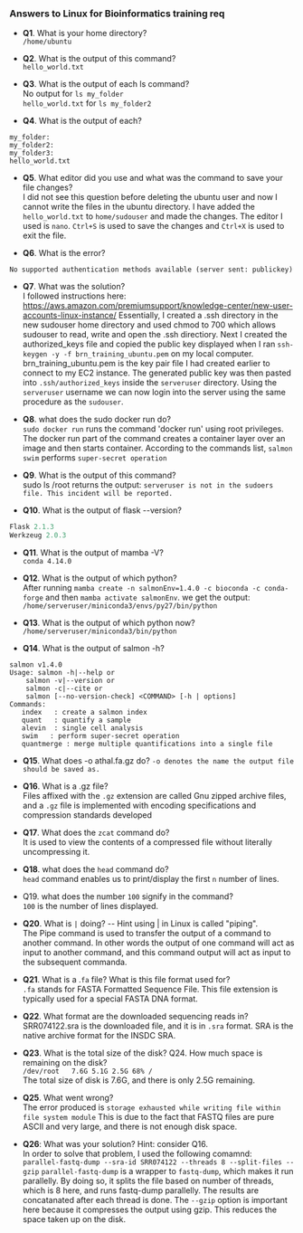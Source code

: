 ### Answers to Linux for Bioinformatics training req

- **Q1**. What is your home directory?  
```/home/ubuntu```

- **Q2**. What is the output of this command?  
```hello_world.txt```

- **Q3**. What is the output of each ls command?    
No output for `ls my_folder`  
`hello_world.txt` for `ls my_folder2`

- **Q4**. What is the output of each?  
```ls my_folder my_folder2 my_folder3 
my_folder:
my_folder2:
my_folder3:
hello_world.txt
```
- **Q5**. What editor did you use and what was the command to save your file changes?  
I did not see this question before deleting the ubuntu user and now I cannot write the files in the ubuntu directory.  I have added the `hello_world.txt` to `home/sudouser` and made the changes.  The editor I used is `nano`. `Ctrl+S` is used to save the changes and  `Ctrl+X` is used to exit the file.   
 
- **Q6**. What is the error?  
```Server refused our key
No supported authentication methods available (server sent: publickey)
```

- **Q7**. What was the solution?  
I followed instructions here: https://aws.amazon.com/premiumsupport/knowledge-center/new-user-accounts-linux-instance/
Essentially, I created a .ssh directory in the new sudouser home directory
and used chmod to 700 which allows sudouser to read, write and open the .ssh directiory.
Next I created the authorized_keys file and copied the public key displayed when I ran  ```ssh-keygen -y -f brn_training_ubuntu.pem``` on my local computer. brn_training_ubuntu.pem is the key pair file I had created earlier to connect to my EC2 instance. The generated public key was then pasted into `.ssh/authorized_keys` inside the `serveruser` directory. Using the `serveruser` username we can now login into the server using the same procedure as the `sudouser`. 

- **Q8**. what does the sudo docker run do?    
`sudo docker run` runs the command 'docker run' using root privileges.
The docker run part of the command creates a container layer over an image and then starts container.
According to the commands list, `salmon swim` performs `super-secret operation`

- **Q9**. What is the output of this command?  
sudo ls /root returns the output:
`serveruser is not in the sudoers file. This incident will be reported.`

- **Q10**. What is the output of flask --version?  
```Python 3.9.12
Flask 2.1.3
Werkzeug 2.0.3
```
- **Q11**. What is the output of mamba -V?  
```conda 4.14.0```

- **Q12**. What is the output of which python?  
After running ```mamba create -n salmonEnv=1.4.0 -c bioconda -c conda-forge``` and then ```mamba activate salmonEnv```. we get the output:  
```/home/serveruser/miniconda3/envs/py27/bin/python```

- **Q13**. What is the output of which python now?  
```/home/serveruser/miniconda3/bin/python```

- **Q14**. What is the output of salmon -h? 
     
```
salmon v1.4.0
Usage: salmon -h|--help or
    salmon -v|--version or
    salmon -c|--cite or
    salmon [--no-version-check] <COMMAND> [-h | options]
Commands:
   index   : create a salmon index
   quant   : quantify a sample
   alevin  : single cell analysis
   swim   : perform super-secret operation
   quantmerge : merge multiple quantifications into a single file
```

- **Q15**. What does -o athal.fa.gz do?
```-o denotes the name the output file should be saved as.```

- **Q16**. What is a .gz file?  
Files affixed with the `.gz` extension are called Gnu zipped archive files, and a `.gz` file is implemented with encoding specifications and compression standards developed

- **Q17**. What does the `zcat` command do?  
It is used to view the contents of a compressed file without literally uncompressing it.

- **Q18**. what does the `head` command do?  
`head` command enables us to print/display the first `n` number of lines.

- Q19. what does the number `100` signify in the command?  
`100` is the number of lines displayed. 

- **Q20**. What is `|` doing? -- Hint using | in Linux is called "piping".  
The Pipe command is used to transfer the output of a command to another command. In other words the output of one command will act as input to another command, and this command output will act as input to the subsequent commanda.  

- **Q21**. What is a .`fa` file? What is this file format used for?  
`.fa` stands for FASTA Formatted Sequence File. This file extension is typically used for a special FASTA DNA format.

-  **Q22**. What format are the downloaded sequencing reads in?
SRR074122.sra is the downloaded file, and it is in `.sra` format. SRA is the native archive format for the INSDC SRA. 

- **Q23**. What is the total size of the disk? Q24. How much space is remaining on the disk?  
```/dev/root   7.6G 5.1G 2.5G 68% /```  
The total size of disk is 7.6G, and there is only 2.5G remaining.

-  **Q25**. What went wrong?  
The error produced is   ```storage exhausted while writing file within file system module```
This is due to the fact that FASTQ files are pure ASCII and very large, and there is not enough disk space.  

- **Q26**: What was your solution? Hint: consider Q16.  
In order to solve that problem, I used the following comamnd:  
```parallel-fastq-dump --sra-id SRR074122 --threads 8 --split-files --gzip```
```parallel-fastq-dump``` is a wrapper to ```fastq-dump```, which makes it run parallelly. By doing so, it splits the file based on number of threads, which is 8 here, and runs fastq-dump parallelly. The results are concatanated after each thread is done. The  `--gzip` option is important here because it compresses the output using gzip. This reduces the space taken up on the disk. 

